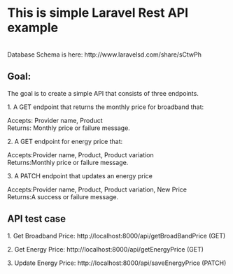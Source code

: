 <h1>This is simple Laravel Rest API example</h1>
<br/>
Database Schema is here: http://www.laravelsd.com/share/sCtwPh
<br/>
<h2>Goal:</h2>
The goal is to create a simple API that consists of three endpoints.
<p>1. A GET endpoint that returns the monthly price for broadband that:</p>
Accepts: Provider name, Product <br/>
Returns: Monthly price or failure message.<br/>
<p>2. A GET endpoint for energy price that: </p>
Accepts:Provider name, Product, Product variation <br/>
Returns:Monthly price or failure message.<br/>
<p>3. A PATCH endpoint that updates an energy price </p>
Accepts:Provider name, Product, Product variation, New Price <br/>
Returns:A success or failure message.<br/>

<h2>API test case</h2>
<p>1. Get Broadband Price: http://localhost:8000/api/getBroadBandPrice (GET)</p>
<p>2. Get Energy Price: http://localhost:8000/api/getEnergyPrice (GET)</p>
<p>3. Update Energy Price: http://localhost:8000/api/saveEnergyPrice (PATCH)</p>
